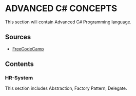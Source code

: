 # ADVANCED C# CONCEPTS

This section will contain Advanced C# Programming language.

## Sources

-   [FreeCodeCamp](https://www.youtube.com/watch?v=YT8s-90oDC0&t=6548s)

## Contents

### HR-System

This section includes Abstraction, Factory Pattern, Delegate.
